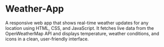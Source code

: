 # Weather-App
A responsive web app that shows real-time weather updates for any location using HTML, CSS, and JavaScript. It fetches live data from the OpenWeatherMap API and displays temperature, weather conditions, and icons in a clean, user-friendly interface.
